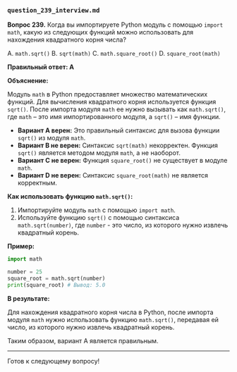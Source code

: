 ### `question_239_interview.md`

**Вопрос 239.** Когда вы импортируете Python модуль с помощью `import math`, какую из следующих функций можно использовать для нахождения квадратного корня числа?

A. `math.sqrt()`
B. `sqrt(math)`
C. `math.square_root()`
D. `square_root(math)`

**Правильный ответ: A**

**Объяснение:**

Модуль `math` в Python предоставляет множество математических функций. Для вычисления квадратного корня используется функция `sqrt()`. После импорта модуля `math` ее нужно вызывать как `math.sqrt()`, где `math` – это имя импортированного модуля, а `sqrt()` – имя функции.

*   **Вариант A верен:** Это правильный синтаксис для вызова функции `sqrt()` из модуля `math`.
*   **Вариант B не верен:** Синтаксис `sqrt(math)` некорректен. Функция `sqrt()` является методом модуля `math`, а не наоборот.
*   **Вариант C не верен:** Функция `square_root()` не существует в модуле `math`.
*   **Вариант D не верен:** Синтаксис `square_root(math)` не является корректным.

**Как использовать функцию `math.sqrt()`:**

1.  Импортируйте модуль `math` с помощью `import math`.
2.  Используйте функцию `sqrt()` с помощью синтаксиса `math.sqrt(number)`, где `number` - это число, из которого нужно извлечь квадратный корень.

**Пример:**

```python
import math

number = 25
square_root = math.sqrt(number)
print(square_root) # Вывод: 5.0
```

**В результате:**

Для нахождения квадратного корня числа в Python, после импорта модуля `math` нужно использовать функцию `math.sqrt()`, передавая ей число, из которого нужно извлечь квадратный корень.

Таким образом, вариант A является правильным.

---

Готов к следующему вопросу!
